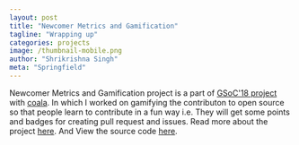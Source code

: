 ```yaml
---
layout: post
title: "Newcomer Metrics and Gamification"
tagline: "Wrapping up"
categories: projects
image: /thumbnail-mobile.png
author: "Shrikrishna Singh"
meta: "Springfield"
---
```


Newcomer Metrics and Gamification project is a part of [GSoC'18 project](https://summerofcode.withgoogle.com/archive/2018/projects/5456264041594880/) with [coala](https://coala.io/). In which I worked on gamifying the contributon to open source so that
people learn to contribute in a fun way i.e. They will get some points and badges for creating
pull request and issues. Read more about the project [here](https://github.com/coala/cEPs/blob/master/cEP-0020.md). And View the source code [here](http://projects.coala.io/GSoC/2018/StatusReport/shrikrishna).


